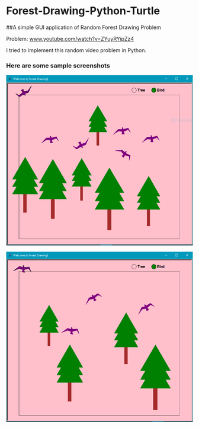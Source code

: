 # Forest-Drawing-Python-Turtle
##A simple GUI application of Random Forest Drawing Problem


Problem: www.youtube.com/watch?v=ZYuyRYipZz4

I tried to implement this random video problem in Python.

### Here are some sample screenshots


![alt text](<Example 1.PNG>)

![alt text](<Example 2.PNG>)
